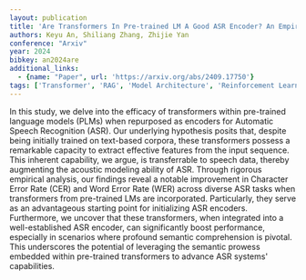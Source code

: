 ```yaml
---
layout: publication
title: 'Are Transformers In Pre-trained LM A Good ASR Encoder? An Empirical Study'
authors: Keyu An, Shiliang Zhang, Zhijie Yan
conference: "Arxiv"
year: 2024
bibkey: an2024are
additional_links:
  - {name: "Paper", url: 'https://arxiv.org/abs/2409.17750'}
tags: ['Transformer', 'RAG', 'Model Architecture', 'Reinforcement Learning', 'Pretraining Methods']
---
```

In this study, we delve into the efficacy of transformers within pre-trained
language models (PLMs) when repurposed as encoders for Automatic Speech
Recognition (ASR). Our underlying hypothesis posits that, despite being
initially trained on text-based corpora, these transformers possess a
remarkable capacity to extract effective features from the input sequence. This
inherent capability, we argue, is transferrable to speech data, thereby
augmenting the acoustic modeling ability of ASR. Through rigorous empirical
analysis, our findings reveal a notable improvement in Character Error Rate
(CER) and Word Error Rate (WER) across diverse ASR tasks when transformers from
pre-trained LMs are incorporated. Particularly, they serve as an advantageous
starting point for initializing ASR encoders. Furthermore, we uncover that
these transformers, when integrated into a well-established ASR encoder, can
significantly boost performance, especially in scenarios where profound
semantic comprehension is pivotal. This underscores the potential of leveraging
the semantic prowess embedded within pre-trained transformers to advance ASR
systems' capabilities.
